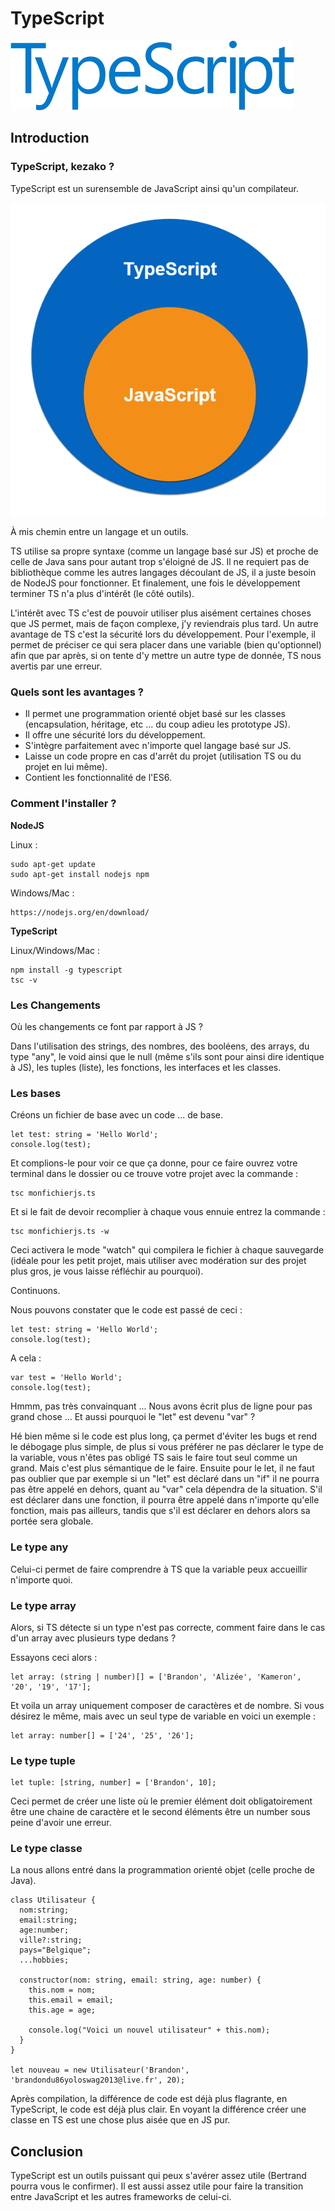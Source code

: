 # TypeScript

![logo](TStitle.png)

## Introduction

### TypeScript, kezako ?

TypeScript est un surensemble de JavaScript ainsi qu'un compilateur.

![ts1](TS1.png)


À mis chemin entre un langage et un outils.

TS utilise sa propre syntaxe (comme un langage basé sur JS) et proche de celle de Java sans pour autant trop s'éloigné de JS. Il ne requiert pas de bibliothèque comme les autres langages découlant de JS, il a juste besoin de NodeJS pour fonctionner. Et finalement, une fois le développement terminer TS n'a plus d'intérêt (le côté outils).

L'intérêt avec TS c'est de pouvoir utiliser plus aisément certaines choses que JS permet, mais de façon complexe, j'y reviendrais plus tard. Un autre avantage de TS c'est la sécurité lors du développement. Pour l'exemple, il permet de préciser ce qui sera placer dans une variable (bien qu'optionnel) afin que par après, si on tente d'y mettre un autre type de donnée, TS nous avertis par une erreur.

### Quels sont les avantages ?

- Il permet une programmation orienté objet basé sur les classes (encapsulation, héritage, etc ... du coup adieu les prototype JS).
- Il offre une sécurité lors du développement.
- S'intègre parfaitement avec n'importe quel langage basé sur JS.
- Laisse un code propre en cas d'arrêt du projet (utilisation TS ou du projet en lui même).
- Contient les fonctionnalité de l'ES6.

### Comment l'installer ?

__**NodeJS**__

Linux :
```
sudo apt-get update
sudo apt-get install nodejs npm
```

Windows/Mac :
```
https://nodejs.org/en/download/
```

__**TypeScript**__

Linux/Windows/Mac :
```
npm install -g typescript
tsc -v
```


### Les Changements

Où les changements ce font par rapport à JS ?

Dans l'utilisation des strings, des nombres, des booléens, des arrays, du type "any", le void ainsi que le null (même s'ils sont pour ainsi dire identique à JS), les tuples (liste), les fonctions, les interfaces et les classes.


### Les bases

Créons un fichier de base avec un code ... de base.

```
let test: string = 'Hello World';
console.log(test);
```

Et complions-le pour voir ce que ça donne, pour ce faire ouvrez votre terminal dans le dossier ou ce trouve votre projet avec la commande :
```
tsc monfichierjs.ts
```

Et si le fait de devoir recomplier à chaque vous ennuie entrez la commande : 
```
tsc monfichierjs.ts -w
```
Ceci activera le mode "watch" qui compilera le fichier à chaque sauvegarde (idéale pour les petit projet, mais utiliser avec modération sur des projet plus gros, je vous laisse réfléchir au pourquoi).

Continuons.

Nous pouvons constater que le code est passé de ceci :
```
let test: string = 'Hello World';
console.log(test);
```
A cela :
```
var test = 'Hello World';
console.log(test);
```

Hmmm, pas très convainquant ... Nous avons écrit plus de ligne pour pas grand chose ... Et aussi pourquoi le "let" est devenu "var" ?

Hé bien même si le code est plus long, ça permet d'éviter les bugs et rend le débogage plus simple, de plus si vous préférer ne pas déclarer le type de la variable, vous n'êtes pas obligé TS sais le faire tout seul comme un grand. Mais c'est plus sémantique de le faire. Ensuite pour le let, il ne faut pas oublier que par exemple si un "let" est déclaré dans un "if" il ne pourra pas être appelé en dehors, quant au "var" cela dépendra de la situation. S'il est déclarer dans une fonction, il pourra être appelé dans n'importe qu'elle fonction, mais pas ailleurs, tandis que s'il est déclarer en dehors alors sa portée sera globale.

### Le type any
Celui-ci permet de faire comprendre à TS que la variable peux accueillir n'importe quoi.

### Le type array

Alors, si TS détecte si un type n'est pas correcte, comment faire dans le cas d'un array avec plusieurs type dedans ?

Essayons ceci alors :

```
let array: (string | number)[] = ['Brandon', 'Alizée', 'Kameron', '20', '19', '17'];
```

Et voila un array uniquement composer de caractères et de nombre. Si vous désirez le même, mais avec un seul type de variable en voici un exemple :

```
let array: number[] = ['24', '25', '26'];
```

### Le type tuple

```
let tuple: [string, number] = ['Brandon', 10];
```

Ceci permet de créer une liste où le premier élément doit obligatoirement être une chaine de caractère et le second éléments être un number sous peine d'avoir une erreur.

### Le type classe

La nous allons entré dans la programmation orienté objet (celle proche de Java).

```
class Utilisateur {
  nom:string;
  email:string;
  age:number;
  ville?:string;
  pays="Belgique";
  ...hobbies;
  
  constructor(nom: string, email: string, age: number) {
    this.nom = nom;
    this.email = email;
    this.age = age;
    
    console.log("Voici un nouvel utilisateur" + this.nom);
  }
}

let nouveau = new Utilisateur('Brandon', 'brandondu86yoloswag2013@live.fr', 20);
```

Après compilation, la différence de code est déjà plus flagrante, en TypeScript, le code est déjà plus clair. En voyant la différence créer une classe en TS est une chose plus aisée que en JS pur.

## Conclusion

TypeScript est un outils puissant qui peux s'avérer assez utile (Bertrand pourra vous le confirmer). Il est aussi assez utile pour faire la transition entre JavaScript et les autres frameworks de celui-ci.
